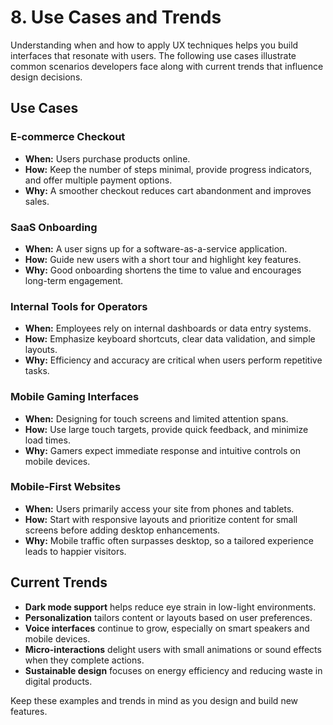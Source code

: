 # 8. Use Cases and Trends

Understanding when and how to apply UX techniques helps you build interfaces that resonate with users. The following use cases illustrate common scenarios developers face along with current trends that influence design decisions.

## Use Cases

### E-commerce Checkout
- **When:** Users purchase products online.
- **How:** Keep the number of steps minimal, provide progress indicators, and offer multiple payment options.
- **Why:** A smoother checkout reduces cart abandonment and improves sales.

### SaaS Onboarding
- **When:** A user signs up for a software-as-a-service application.
- **How:** Guide new users with a short tour and highlight key features.
- **Why:** Good onboarding shortens the time to value and encourages long-term engagement.

### Internal Tools for Operators
- **When:** Employees rely on internal dashboards or data entry systems.
- **How:** Emphasize keyboard shortcuts, clear data validation, and simple layouts.
- **Why:** Efficiency and accuracy are critical when users perform repetitive tasks.

### Mobile Gaming Interfaces
- **When:** Designing for touch screens and limited attention spans.
- **How:** Use large touch targets, provide quick feedback, and minimize load times.
- **Why:** Gamers expect immediate response and intuitive controls on mobile devices.

### Mobile-First Websites
- **When:** Users primarily access your site from phones and tablets.
- **How:** Start with responsive layouts and prioritize content for small screens before adding desktop enhancements.
- **Why:** Mobile traffic often surpasses desktop, so a tailored experience leads to happier visitors.

## Current Trends

- **Dark mode support** helps reduce eye strain in low-light environments.
- **Personalization** tailors content or layouts based on user preferences.
- **Voice interfaces** continue to grow, especially on smart speakers and mobile devices.
- **Micro-interactions** delight users with small animations or sound effects when they complete actions.
- **Sustainable design** focuses on energy efficiency and reducing waste in digital products.

Keep these examples and trends in mind as you design and build new features.
